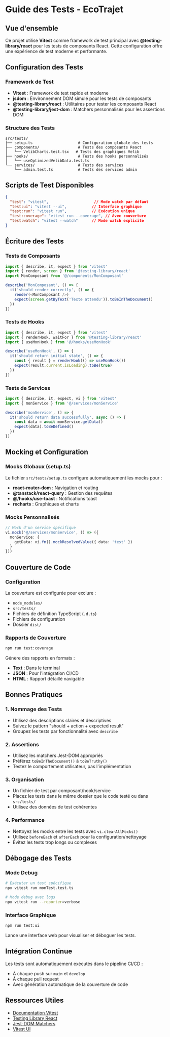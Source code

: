 
# Guide des Tests - EcoTrajet

## Vue d'ensemble

Ce projet utilise **Vitest** comme framework de test principal avec **@testing-library/react** pour les tests de composants React. Cette configuration offre une expérience de test moderne et performante.

## Configuration des Tests

### Framework de Test
- **Vitest** : Framework de test rapide et moderne
- **jsdom** : Environnement DOM simulé pour les tests de composants
- **@testing-library/react** : Utilitaires pour tester les composants React
- **@testing-library/jest-dom** : Matchers personnalisés pour les assertions DOM

### Structure des Tests
```
src/tests/
├── setup.ts                    # Configuration globale des tests
├── components/                 # Tests des composants React
│   └── VelibCharts.test.tsx   # Tests des graphiques Velib
├── hooks/                      # Tests des hooks personnalisés
│   └── useOptimizedVelibData.test.ts
└── services/                   # Tests des services
    └── admin.test.ts           # Tests des services admin
```

## Scripts de Test Disponibles

```json
{
  "test": "vitest",                    // Mode watch par défaut
  "test:ui": "vitest --ui",           // Interface graphique
  "test:run": "vitest run",           // Exécution unique
  "test:coverage": "vitest run --coverage", // Avec couverture
  "test:watch": "vitest --watch"      // Mode watch explicite
}
```

## Écriture des Tests

### Tests de Composants

```typescript
import { describe, it, expect } from 'vitest'
import { render, screen } from '@testing-library/react'
import MonComposant from '@/components/MonComposant'

describe('MonComposant', () => {
  it('should render correctly', () => {
    render(<MonComposant />)
    expect(screen.getByText('Texte attendu')).toBeInTheDocument()
  })
})
```

### Tests de Hooks

```typescript
import { describe, it, expect } from 'vitest'
import { renderHook, waitFor } from '@testing-library/react'
import { useMonHook } from '@/hooks/useMonHook'

describe('useMonHook', () => {
  it('should return initial state', () => {
    const { result } = renderHook(() => useMonHook())
    expect(result.current.isLoading).toBe(true)
  })
})
```

### Tests de Services

```typescript
import { describe, it, expect, vi } from 'vitest'
import { monService } from '@/services/monService'

describe('monService', () => {
  it('should return data successfully', async () => {
    const data = await monService.getData()
    expect(data).toBeDefined()
  })
})
```

## Mocking et Configuration

### Mocks Globaux (setup.ts)

Le fichier `src/tests/setup.ts` configure automatiquement les mocks pour :
- **react-router-dom** : Navigation et routing
- **@tanstack/react-query** : Gestion des requêtes
- **@/hooks/use-toast** : Notifications toast
- **recharts** : Graphiques et charts

### Mocks Personnalisés

```typescript
// Mock d'un service spécifique
vi.mock('@/services/monService', () => ({
  monService: {
    getData: vi.fn().mockResolvedValue({ data: 'test' })
  }
}))
```

## Couverture de Code

### Configuration
La couverture est configurée pour exclure :
- `node_modules/`
- `src/tests/`
- Fichiers de définition TypeScript (`.d.ts`)
- Fichiers de configuration
- Dossier `dist/`

### Rapports de Couverture
```bash
npm run test:coverage
```

Génère des rapports en formats :
- **Text** : Dans le terminal
- **JSON** : Pour l'intégration CI/CD
- **HTML** : Rapport détaillé navigable

## Bonnes Pratiques

### 1. Nommage des Tests
- Utilisez des descriptions claires et descriptives
- Suivez le pattern "should + action + expected result"
- Groupez les tests par fonctionnalité avec `describe`

### 2. Assertions
- Utilisez les matchers Jest-DOM appropriés
- Préférez `toBeInTheDocument()` à `toBeTruthy()`
- Testez le comportement utilisateur, pas l'implémentation

### 3. Organisation
- Un fichier de test par composant/hook/service
- Placez les tests dans le même dossier que le code testé ou dans `src/tests/`
- Utilisez des données de test cohérentes

### 4. Performance
- Nettoyez les mocks entre les tests avec `vi.clearAllMocks()`
- Utilisez `beforeEach` et `afterEach` pour la configuration/nettoyage
- Évitez les tests trop longs ou complexes

## Débogage des Tests

### Mode Debug
```bash
# Exécuter un test spécifique
npx vitest run monTest.test.ts

# Mode debug avec logs
npx vitest run --reporter=verbose
```

### Interface Graphique
```bash
npm run test:ui
```

Lance une interface web pour visualiser et déboguer les tests.

## Intégration Continue

Les tests sont automatiquement exécutés dans le pipeline CI/CD :
- À chaque push sur `main` et `develop`
- À chaque pull request
- Avec génération automatique de la couverture de code

## Ressources Utiles

- [Documentation Vitest](https://vitest.dev/)
- [Testing Library React](https://testing-library.com/docs/react-testing-library/intro/)
- [Jest-DOM Matchers](https://github.com/testing-library/jest-dom)
- [Vitest UI](https://vitest.dev/guide/ui.html)
